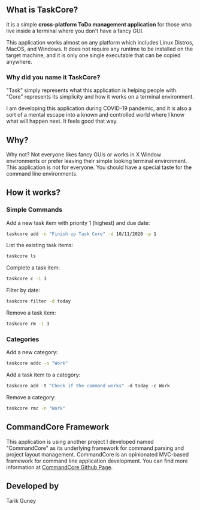 ## What is TaskCore?

It is a simple **cross-platform ToDo management application** for those who live inside a terminal where you don't have a fancy GUI. 

This application works almost on any platform which includes Linux Distros, MacOS, and Windows. It does not require any runtime to be installed on the target machine, and it is only one single executable that can be copied anywhere.

### Why did you name it TaskCore?

"Task" simply represents what this application is helping people with. "Core" represents its simplicity and how it works on a terminal environment.

I am developing this application during COVID-19 pandemic, and it is also a sort of a mental escape into a known and controlled world where I know what will happen next. It feels good that way.

## Why?

Why not? Not everyone likes fancy GUIs or works in X Window environments or prefer leaving their simple looking terminal environment. This application is not for everyone. You should have a special taste for the command line environments. 

## How it works?

### Simple Commands

Add a new task item with priority 1 (highest) and due date:
```bash
taskcore add -n "Finish up Task Core" -d 10/11/2020 -p 1
```

List the existing task items:
```bash
taskcore ls
```

Complete a task item:
```bash
taskcore c -i 3
```
Filter by date:

```bash
taskcore filter -d today
```

Remove a task item:
```bash
taskcore rm -i 3
```

### Categories

Add a new category:

```bash
taskcore addc -n "Work"
```
Add a task item to a category:

```c#
taskcore add -t "Check if the command works" -d today -c Work
```
Remove a category:

```bash
taskcore rmc -n "Work"
```

## CommandCore Framework

This application is using another project I developed named "CommandCore" as its underlying framework for command parsing and project layout management. CommandCore is an opinionated MVC-based framework for command line application development. You can find more information at [CommandCore Github Page](https://www.github.com/tarikguney/command-core).

## Developed by

Tarik Guney